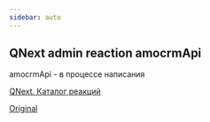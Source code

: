 ```yaml
---
sidebar: auto
---
```


## QNext admin reaction amocrmApi

amocrmApi - в процессе написания



[QNext. Каталог реакций](/docs-test/ph/reactions)

[Original](https://telegra.ph/QNext-admin-reaction-amocrmApi-02-13)